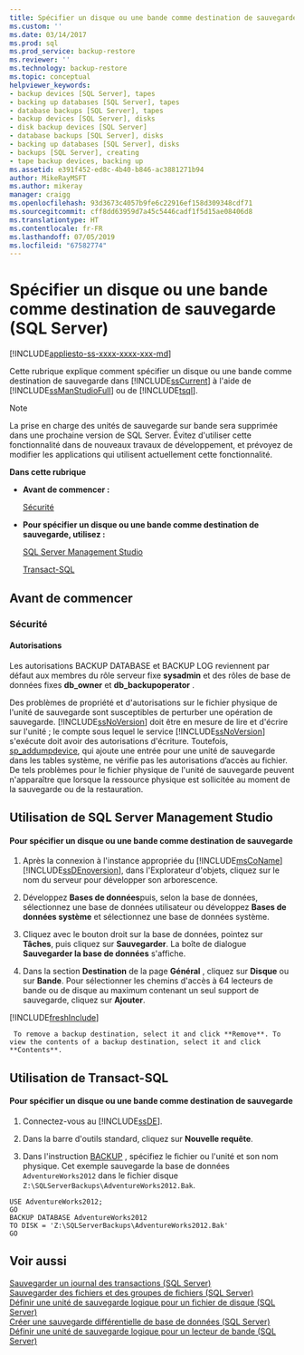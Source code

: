 ```yaml
---
title: Spécifier un disque ou une bande comme destination de sauvegarde (SQL Server) | Microsoft Docs
ms.custom: ''
ms.date: 03/14/2017
ms.prod: sql
ms.prod_service: backup-restore
ms.reviewer: ''
ms.technology: backup-restore
ms.topic: conceptual
helpviewer_keywords:
- backup devices [SQL Server], tapes
- backing up databases [SQL Server], tapes
- database backups [SQL Server], tapes
- backup devices [SQL Server], disks
- disk backup devices [SQL Server]
- database backups [SQL Server], disks
- backing up databases [SQL Server], disks
- backups [SQL Server], creating
- tape backup devices, backing up
ms.assetid: e391f452-ed8c-4b40-b846-ac3881271b94
author: MikeRayMSFT
ms.author: mikeray
manager: craigg
ms.openlocfilehash: 93d3673c4057b9fe6c22916ef158d309348cdf71
ms.sourcegitcommit: cff8dd63959d7a45c5446cadf1f5d15ae08406d8
ms.translationtype: HT
ms.contentlocale: fr-FR
ms.lasthandoff: 07/05/2019
ms.locfileid: "67582774"
---
```

# <a name="specify-a-disk-or-tape-as-a-backup-destination-sql-server"></a>Spécifier un disque ou une bande comme destination de sauvegarde (SQL Server)
[!INCLUDE[appliesto-ss-xxxx-xxxx-xxx-md](../../includes/appliesto-ss-xxxx-xxxx-xxx-md.md)]

  Cette rubrique explique comment spécifier un disque ou une bande comme destination de sauvegarde dans [!INCLUDE[ssCurrent](../../includes/sscurrent-md.md)] à l'aide de [!INCLUDE[ssManStudioFull](../../includes/ssmanstudiofull-md.md)] ou de [!INCLUDE[tsql](../../includes/tsql-md.md)].  
  
> [!NOTE]  
>  La prise en charge des unités de sauvegarde sur bande sera supprimée dans une prochaine version de SQL Server. Évitez d'utiliser cette fonctionnalité dans de nouveaux travaux de développement, et prévoyez de modifier les applications qui utilisent actuellement cette fonctionnalité.  
  
 **Dans cette rubrique**  
  
-   **Avant de commencer :**  
  
     [Sécurité](#Security)  
  
-   **Pour spécifier un disque ou une bande comme destination de sauvegarde, utilisez :**  
  
     [SQL Server Management Studio](#SSMSProcedure)  
  
     [Transact-SQL](#TsqlProcedure)  
  
##  <a name="BeforeYouBegin"></a> Avant de commencer  
  
###  <a name="Security"></a> Sécurité  
  
####  <a name="Permissions"></a> Autorisations  
 Les autorisations BACKUP DATABASE et BACKUP LOG reviennent par défaut aux membres du rôle serveur fixe **sysadmin** et des rôles de base de données fixes **db_owner** et **db_backupoperator** .  
  
 Des problèmes de propriété et d'autorisations sur le fichier physique de l'unité de sauvegarde sont susceptibles de perturber une opération de sauvegarde. [!INCLUDE[ssNoVersion](../../includes/ssnoversion-md.md)] doit être en mesure de lire et d'écrire sur l'unité ; le compte sous lequel le service [!INCLUDE[ssNoVersion](../../includes/ssnoversion-md.md)] s'exécute doit avoir des autorisations d'écriture. Toutefois, [sp_addumpdevice](../../relational-databases/system-stored-procedures/sp-addumpdevice-transact-sql.md), qui ajoute une entrée pour une unité de sauvegarde dans les tables système, ne vérifie pas les autorisations d’accès au fichier. De tels problèmes pour le fichier physique de l'unité de sauvegarde peuvent n'apparaître que lorsque la ressource physique est sollicitée au moment de la sauvegarde ou de la restauration.  
  
##  <a name="SSMSProcedure"></a> Utilisation de SQL Server Management Studio  
  
#### <a name="to-specify-a-disk-or-tape-as-a-backup-destination"></a>Pour spécifier un disque ou une bande comme destination de sauvegarde  
  
1.  Après la connexion à l'instance appropriée du [!INCLUDE[msCoName](../../includes/msconame-md.md)] [!INCLUDE[ssDEnoversion](../../includes/ssdenoversion-md.md)], dans l'Explorateur d'objets, cliquez sur le nom du serveur pour développer son arborescence.  
  
2.  Développez **Bases de données**puis, selon la base de données, sélectionnez une base de données utilisateur ou développez **Bases de données système** et sélectionnez une base de données système.  
  
3.  Cliquez avec le bouton droit sur la base de données, pointez sur **Tâches**, puis cliquez sur **Sauvegarder**. La boîte de dialogue **Sauvegarder la base de données** s'affiche.  
  
4.  Dans la section **Destination** de la page **Général** , cliquez sur **Disque** ou sur **Bande**. Pour sélectionner les chemins d'accès à 64 lecteurs de bande ou de disque au maximum contenant un seul support de sauvegarde, cliquez sur **Ajouter**.  

[!INCLUDE[freshInclude](../../includes/paragraph-content/fresh-note-steps-feedback.md)]

     To remove a backup destination, select it and click **Remove**. To view the contents of a backup destination, select it and click **Contents**.  
  
##  <a name="TsqlProcedure"></a> Utilisation de Transact-SQL  
  
#### <a name="to-specify-a-disk-or-tape-as-a-backup-destination"></a>Pour spécifier un disque ou une bande comme destination de sauvegarde  
  
1.  Connectez-vous au [!INCLUDE[ssDE](../../includes/ssde-md.md)].  
  
2.  Dans la barre d'outils standard, cliquez sur **Nouvelle requête**.  
  
3.  Dans l'instruction [BACKUP](../../t-sql/statements/backup-transact-sql.md) , spécifiez le fichier ou l'unité et son nom physique. Cet exemple sauvegarde la base de données `AdventureWorks2012` dans le fichier disque `Z:\SQLServerBackups\AdventureWorks2012.Bak`.  
  
```  
USE AdventureWorks2012;  
GO  
BACKUP DATABASE AdventureWorks2012  
TO DISK = 'Z:\SQLServerBackups\AdventureWorks2012.Bak'  
GO  
```  
  
## <a name="see-also"></a>Voir aussi  
 [Sauvegarder un journal des transactions &#40;SQL Server&#41;](../../relational-databases/backup-restore/back-up-a-transaction-log-sql-server.md)   
 [Sauvegarder des fichiers et des groupes de fichiers &#40;SQL Server&#41;](../../relational-databases/backup-restore/back-up-files-and-filegroups-sql-server.md)   
 [Définir une unité de sauvegarde logique pour un fichier de disque &#40;SQL Server&#41;](../../relational-databases/backup-restore/define-a-logical-backup-device-for-a-disk-file-sql-server.md)   
 [Créer une sauvegarde différentielle de base de données &#40;SQL Server&#41;](../../relational-databases/backup-restore/create-a-differential-database-backup-sql-server.md)   
 [Définir une unité de sauvegarde logique pour un lecteur de bande &#40;SQL Server&#41;](../../relational-databases/backup-restore/define-a-logical-backup-device-for-a-tape-drive-sql-server.md)  
  
  

